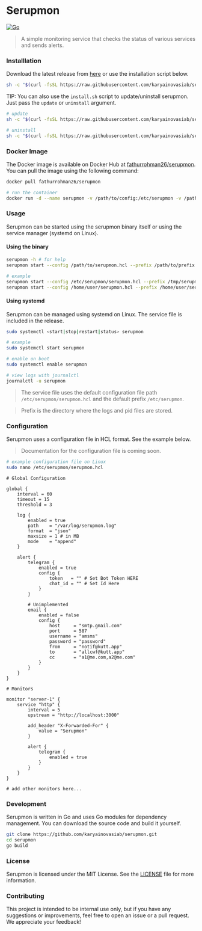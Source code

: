 # Serupmon

[![Go](https://github.com/karyainovasiab/serupmon/actions/workflows/go.yml/badge.svg?branch=main)](https://github.com/karyainovasiab/serupmon/actions/workflows/go.yml)

> A simple monitoring service that checks the status of various services and sends alerts.

### Installlation

Download the latest release from [here](https://github.com/karyainovasiab/serupmon/releases/latest) or use the installation script below.

```bash
sh -c "$(curl -fsSL https://raw.githubusercontent.com/karyainovasiab/serupmon/main/install.sh)"
```

TIP: You can also use the `install.sh` script to update/uninstall serupmon. Just pass the `update` or `uninstall` argument.

```bash
# update
sh -c "$(curl -fsSL https://raw.githubusercontent.com/karyainovasiab/serupmon/main/install.sh)" -- uninstall

# uninstall
sh -c "$(curl -fsSL https://raw.githubusercontent.com/karyainovasiab/serupmon/main/install.sh)" -- update
```

### Docker Image

The Docker image is available on Docker Hub at [fathurrohman26/serupmon](https://hub.docker.com/r/fathurrohman26/serupmon). You can pull the image using the following command:

```bash
docker pull fathurrohman26/serupmon

# run the container
docker run -d --name serupmon -v /path/to/config:/etc/serupmon -v /path/to/prefix:/tmp/serupmon fathurrohman26/serupmon
```

### Usage

Serupmon can be started using the serupmon binary itself or using the service manager (systemd on Linux).

#### Using the binary

```bash
serupmon -h # for help
serupmon start --config /path/to/serupmon.hcl --prefix /path/to/prefix

# example
serupmon start --config /etc/serupmon/serupmon.hcl --prefix /tmp/serupmon
serupmon start --config /home/user/serupmon.hcl --prefix /home/user/serupmon
```

#### Using systemd

Serupmon can be managed using systemd on Linux. The service file is included in the release.

```bash
sudo systemctl <start|stop|restart|status> serupmon

# example
sudo systemctl start serupmon

# enable on boot
sudo systemctl enable serupmon

# view logs with journalctl
journalctl -u serupmon
```

> The service file uses the default configuration file path `/etc/serupmon/serupmon.hcl` and the default prefix `/etc/serupmon`.

> Prefix is the directory where the logs and pid files are stored.

### Configuration

Serupmon uses a configuration file in HCL format. See the example below.

> Documentation for the configuration file is coming soon.

```bash
# example configuration file on Linux
sudo nano /etc/serupmon/serupmon.hcl
```

```hcl
# Global Configuration

global {
	interval = 60
	timeout = 15
	threshold = 3

	log {
		enabled = true
		path    = "/var/log/serupmon.log"
		format  = "json"
		maxsize = 1 # in MB
		mode    = "append"
	}

	alert {
		telegram {
			enabled = true
			config {
				token   = "" # Set Bot Token HERE
				chat_id = "" # Set Id Here
			}
		}

		# Unimplemented
		email {
			enabled = false
			config {
				host     = "smtp.gmail.com"
				port     = 587
				username = "amsms"
				password = "password"
				from     = "notif@kutt.app"
				to       = "allcwf@kutt.app"
				cc       = "a1@me.com,a2@me.com"
			}
		}
	}
}

# Monitors

monitor "server-1" {
	service "http" {
		interval = 5
		upstream = "http://localhost:3000"

		add_header "X-Forwarded-For" {
			value = "Serupmon"
		}

		alert {
			telegram {
				enabled = true
			}
		}
	}
}

# add other monitors here...
```

### Development

Serupmon is written in Go and uses Go modules for dependency management. You can download the source code and build it yourself.

```bash
git clone https://github.com/karyainovasiab/serupmon.git
cd serupmon
go build
```

### License

Serupmon is licensed under the MIT License. See the [LICENSE](https://github.com/karyainovasiab/serupmon/blob/main/LICENSE) file for more information.

### Contributing

This project is intended to be internal use only, but if you have any suggestions or improvements, feel free to open an issue or a pull request. We appreciate your feedback!
